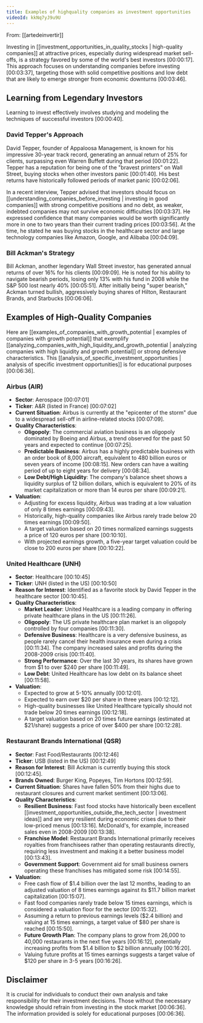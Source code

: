 ```yaml
---
title: Examples of highquality companies as investment opportunities
videoId: kkNq7yJ9u9U
---
```


From: [[artedeinvertir]] <br/> 

Investing in [[investment_opportunities_in_quality_stocks | high-quality companies]] at attractive prices, especially during widespread market sell-offs, is a strategy favored by some of the world's best investors <a class="yt-timestamp" data-t="00:00:17">[00:00:17]</a>. This approach focuses on understanding companies before investing <a class="yt-timestamp" data-t="00:03:37">[00:03:37]</a>, targeting those with solid competitive positions and low debt that are likely to emerge stronger from economic downturns <a class="yt-timestamp" data-t="00:03:46">[00:03:46]</a>.

## Learning from Legendary Investors

Learning to invest effectively involves studying and modeling the techniques of successful investors <a class="yt-timestamp" data-t="00:00:40">[00:00:40]</a>.

### David Tepper's Approach
David Tepper, founder of Appaloosa Management, is known for his impressive 30-year track record, generating an annual return of 25% for clients, surpassing even Warren Buffett during that period <a class="yt-timestamp" data-t="00:01:22">[00:01:22]</a>. Tepper has a reputation for being one of the "bravest printers" on Wall Street, buying stocks when other investors panic <a class="yt-timestamp" data-t="00:01:40">[00:01:40]</a>. His best returns have historically followed periods of market panic <a class="yt-timestamp" data-t="00:02:06">[00:02:06]</a>.

In a recent interview, Tepper advised that investors should focus on [[understanding_companies_before_investing | investing in good companies]] with strong competitive positions and no debt, as weaker, indebted companies may not survive economic difficulties <a class="yt-timestamp" data-t="00:03:37">[00:03:37]</a>. He expressed confidence that many companies would be worth significantly more in one to two years than their current trading prices <a class="yt-timestamp" data-t="00:03:56">[00:03:56]</a>. At the time, he stated he was buying stocks in the healthcare sector and large technology companies like Amazon, Google, and Alibaba <a class="yt-timestamp" data-t="00:04:09">[00:04:09]</a>.

### Bill Ackman's Strategy
Bill Ackman, another legendary Wall Street investor, has generated annual returns of over 16% for his clients <a class="yt-timestamp" data-t="00:09:09">[00:09:09]</a>. He is noted for his ability to navigate bearish periods, losing only 13% with his fund in 2008 while the S&P 500 lost nearly 40% <a class="yt-timestamp" data-t="00:05:51">[00:05:51]</a>. After initially being "super bearish," Ackman turned bullish, aggressively buying shares of Hilton, Restaurant Brands, and Starbucks <a class="yt-timestamp" data-t="00:06:06">[00:06:06]</a>.

## Examples of High-Quality Companies

Here are [[examples_of_companies_with_growth_potential | examples of companies with growth potential]] that exemplify [[analyzing_companies_with_high_liquidity_and_growth_potential | analyzing companies with high liquidity and growth potential]] or strong defensive characteristics. This [[analysis_of_specific_investment_opportunities | analysis of specific investment opportunities]] is for educational purposes <a class="yt-timestamp" data-t="00:06:36">[00:06:36]</a>.

### Airbus (AIR)
*   **Sector**: Aerospace <a class="yt-timestamp" data-t="00:07:01">[00:07:01]</a>
*   **Ticker**: A&R (listed in France) <a class="yt-timestamp" data-t="00:07:02">[00:07:02]</a>
*   **Current Situation**: Airbus is currently at the "epicenter of the storm" due to a widespread sell-off in airline-related stocks <a class="yt-timestamp" data-t="00:07:09">[00:07:09]</a>.
*   **Quality Characteristics**:
    *   **Oligopoly**: The commercial aviation business is an oligopoly dominated by Boeing and Airbus, a trend observed for the past 50 years and expected to continue <a class="yt-timestamp" data-t="00:07:25">[00:07:25]</a>.
    *   **Predictable Business**: Airbus has a highly predictable business with an order book of 8,000 aircraft, equivalent to 480 billion euros or seven years of income <a class="yt-timestamp" data-t="00:08:15">[00:08:15]</a>. New orders can have a waiting period of up to eight years for delivery <a class="yt-timestamp" data-t="00:08:34">[00:08:34]</a>.
    *   **Low Debt/High Liquidity**: The company's balance sheet shows a liquidity surplus of 12 billion dollars, which is equivalent to 20% of its market capitalization or more than 14 euros per share <a class="yt-timestamp" data-t="00:09:21">[00:09:21]</a>.
*   **Valuation**:
    *   Adjusting for excess liquidity, Airbus was trading at a low valuation of only 8 times earnings <a class="yt-timestamp" data-t="00:09:43">[00:09:43]</a>.
    *   Historically, high-quality companies like Airbus rarely trade below 20 times earnings <a class="yt-timestamp" data-t="00:09:50">[00:09:50]</a>.
    *   A target valuation based on 20 times normalized earnings suggests a price of 120 euros per share <a class="yt-timestamp" data-t="00:10:10">[00:10:10]</a>.
    *   With projected earnings growth, a five-year target valuation could be close to 200 euros per share <a class="yt-timestamp" data-t="00:10:22">[00:10:22]</a>.

### United Healthcare (UNH)
*   **Sector**: Healthcare <a class="yt-timestamp" data-t="00:10:45">[00:10:45]</a>
*   **Ticker**: UNH (listed in the US) <a class="yt-timestamp" data-t="00:10:50">[00:10:50]</a>
*   **Reason for Interest**: Identified as a favorite stock by David Tepper in the healthcare sector <a class="yt-timestamp" data-t="00:10:45">[00:10:45]</a>.
*   **Quality Characteristics**:
    *   **Market Leader**: United Healthcare is a leading company in offering private healthcare plans in the US <a class="yt-timestamp" data-t="00:11:26">[00:11:26]</a>.
    *   **Oligopoly**: The US private healthcare plan market is an oligopoly controlled by four companies <a class="yt-timestamp" data-t="00:11:30">[00:11:30]</a>.
    *   **Defensive Business**: Healthcare is a very defensive business, as people rarely cancel their health insurance even during a crisis <a class="yt-timestamp" data-t="00:11:34">[00:11:34]</a>. The company increased sales and profits during the 2008-2009 crisis <a class="yt-timestamp" data-t="00:11:40">[00:11:40]</a>.
    *   **Strong Performance**: Over the last 30 years, its shares have grown from $1 to over $240 per share <a class="yt-timestamp" data-t="00:11:49">[00:11:49]</a>.
    *   **Low Debt**: United Healthcare has low debt on its balance sheet <a class="yt-timestamp" data-t="00:11:58">[00:11:58]</a>.
*   **Valuation**:
    *   Expected to grow at 5-10% annually <a class="yt-timestamp" data-t="00:12:01">[00:12:01]</a>.
    *   Expected to earn over $20 per share in three years <a class="yt-timestamp" data-t="00:12:12">[00:12:12]</a>.
    *   High-quality businesses like United Healthcare typically should not trade below 20 times earnings <a class="yt-timestamp" data-t="00:12:18">[00:12:18]</a>.
    *   A target valuation based on 20 times future earnings (estimated at $21/share) suggests a price of over $400 per share <a class="yt-timestamp" data-t="00:12:28">[00:12:28]</a>.

### Restaurant Brands International (QSR)
*   **Sector**: Fast Food/Restaurants <a class="yt-timestamp" data-t="00:12:46">[00:12:46]</a>
*   **Ticker**: USB (listed in the US) <a class="yt-timestamp" data-t="00:12:49">[00:12:49]</a>
*   **Reason for Interest**: Bill Ackman is currently buying this stock <a class="yt-timestamp" data-t="00:12:45">[00:12:45]</a>.
*   **Brands Owned**: Burger King, Popeyes, Tim Hortons <a class="yt-timestamp" data-t="00:12:59">[00:12:59]</a>.
*   **Current Situation**: Shares have fallen 50% from their highs due to restaurant closures and current market sentiment <a class="yt-timestamp" data-t="00:13:06">[00:13:06]</a>.
*   **Quality Characteristics**:
    *   **Resilient Business**: Fast food stocks have historically been excellent [[investment_opportunities_outside_the_tech_sector | investment ideas]] and are very resilient during economic crises due to their low-priced menus <a class="yt-timestamp" data-t="00:13:16">[00:13:16]</a>. McDonald's, for example, increased sales even in 2008-2009 <a class="yt-timestamp" data-t="00:13:38">[00:13:38]</a>.
    *   **Franchise Model**: Restaurant Brands International primarily receives royalties from franchisees rather than operating restaurants directly, requiring less investment and making it a better business model <a class="yt-timestamp" data-t="00:13:43">[00:13:43]</a>.
    *   **Government Support**: Government aid for small business owners operating these franchises has mitigated some risk <a class="yt-timestamp" data-t="00:14:55">[00:14:55]</a>.
*   **Valuation**:
    *   Free cash flow of $1.4 billion over the last 12 months, leading to an adjusted valuation of 8 times earnings against its $11.7 billion market capitalization <a class="yt-timestamp" data-t="00:15:07">[00:15:07]</a>.
    *   Fast food companies rarely trade below 15 times earnings, which is considered a valuation floor for the sector <a class="yt-timestamp" data-t="00:15:32">[00:15:32]</a>.
    *   Assuming a return to previous earnings levels ($2.4 billion) and valuing at 15 times earnings, a target value of $80 per share is reached <a class="yt-timestamp" data-t="00:15:50">[00:15:50]</a>.
    *   **Future Growth Plan**: The company plans to grow from 26,000 to 40,000 restaurants in the next five years <a class="yt-timestamp" data-t="00:16:12">[00:16:12]</a>, potentially increasing profits from $1.4 billion to $2 billion annually <a class="yt-timestamp" data-t="00:16:20">[00:16:20]</a>.
    *   Valuing future profits at 15 times earnings suggests a target value of $120 per share in 3-5 years <a class="yt-timestamp" data-t="00:16:26">[00:16:26]</a>.

## Disclaimer
It is crucial for individuals to conduct their own analysis and take responsibility for their investment decisions. Those without the necessary knowledge should refrain from investing in the stock market <a class="yt-timestamp" data-t="00:06:36">[00:06:36]</a>. The information provided is solely for educational purposes <a class="yt-timestamp" data-t="00:06:36">[00:06:36]</a>.